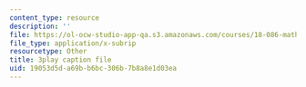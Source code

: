 ```yaml
---
content_type: resource
description: ''
file: https://ol-ocw-studio-app-qa.s3.amazonaws.com/courses/18-086-mathematical-methods-for-engineers-ii-spring-2006/19053d5da69bb6bc306b7b8a8e1d03ea_c9XosfcouiM.srt
file_type: application/x-subrip
resourcetype: Other
title: 3play caption file
uid: 19053d5d-a69b-b6bc-306b-7b8a8e1d03ea
---
```

